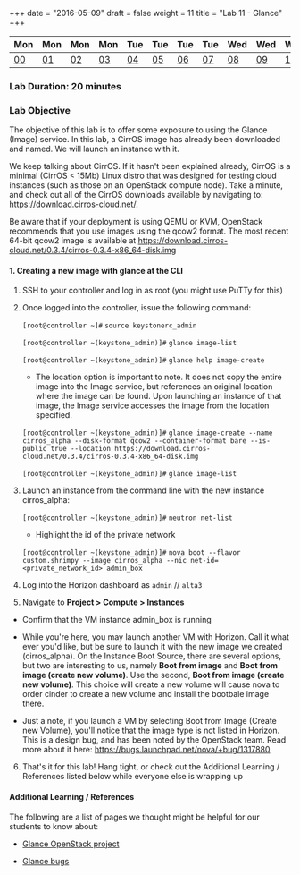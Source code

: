 +++
date = "2016-05-09"
draft = false
weight = 11
title = "Lab 11 - Glance"
+++

|Mon|Mon|Mon|Mon|Tue|Tue|Tue|Tue|Wed|Wed|Wed|Wed|Thur|Thur|Thur|
|---|---|---|---|---|---|---|---|---|---|---|---|---|---|---|
|[00](https://alta3.com/labs/openstack/00/)|[01](https://alta3.com/labs/openstack/01/)|[02](https://alta3.com/labs/openstack/02/)|[03](https://alta3.com/labs/openstack/03/)|[04](https://alta3.com/labs/openstack/04/)|[05](https://alta3.com/labs/openstack/05/)|[06](https://alta3.com/labs/openstack/06/)|[07](https://alta3.com/labs/openstack/07/)|[08](https://alta3.com/labs/openstack/08/)|[09](https://alta3.com/labs/openstack/09/)|[10](https://alta3.com/labs/openstack/10/)|[11](https://alta3.com/labs/openstack/11/)|[12](https://alta3.com/labs/openstack/12/)|[13](https://alta3.com/labs/openstack/13/)|[14](https://alta3.com/labs/openstack/14/)|

### Lab Duration: 20 minutes

### Lab Objective

The objective of this lab is to offer some exposure to using the Glance (Image) service. In this lab, a CirrOS image has already been downloaded and named. We will launch an instance with it. 
 
We keep talking about CirrOS. If it hasn't been explained already, CirrOS is a minimal (CirrOS < 15Mb) Linux distro that was designed for testing cloud instances (such as those on an OpenStack compute node). Take a minute, and check out all of the CirrOS downloads available by navigating to: https://download.cirros-cloud.net/.

Be aware that if your deployment is using QEMU or KVM, OpenStack recommends that you use images using the qcow2 format. The most recent 64-bit qcow2 image is available at https://download.cirros-cloud.net/0.3.4/cirros-0.3.4-x86_64-disk.img

#### 1. Creating a new image with glance at the CLI

1. SSH to your controller and log in as root (you might use PuTTy for this)

2. Once logged into the controller, issue the following command:

	`[root@controller ~]#` `source keystonerc_admin`

	`[root@controller ~(keystone_admin)]#` `glance image-list`

	`[root@controller ~(keystone_admin)]#` `glance help image-create`
	
	* The location option is important to note. It does not copy the entire image into the Image service, but references an original location where the image can be found. Upon launching an instance of that image, the Image service accesses the image from the location specified.
	
	`[root@controller ~(keystone_admin)]#` `glance image-create --name cirros_alpha --disk-format qcow2 --container-format bare --is-public true --location https://download.cirros-cloud.net/0.3.4/cirros-0.3.4-x86_64-disk.img`

	`[root@controller ~(keystone_admin)]#` `glance image-list`

3. Launch an instance from the command line with the new instance cirros_alpha:

	`[root@controller ~(keystone_admin)]#` `neutron net-list`
	
	* Highlight the id of the private network 
	
	`[root@controller ~(keystone_admin)]#` `nova boot --flavor custom.shrimpy --image cirros_alpha --nic net-id=<private_network_id> admin_box`
	
4. Log into the Horizon dashboard as `admin` // `alta3`

5. Navigate to **Project > Compute > Instances**

 * Confirm that the VM instance admin_box is running
 
 * While you're here,  you may launch another VM with Horizon. Call it what ever you'd like, but be sure to launch it with the new image we created (cirros_alpha).  On the Instance Boot Source, there are several options, but two are interesting to us, namely **Boot from image** and **Boot from image (create new volume)**. Use the second, **Boot from image (create new volume)**. This choice will create a new volume will cause nova to order cinder to create a new volume and install the bootbale image there. 
 
 * Just a note, if you launch a VM by selecting Boot from Image (Create new Volume), you'll notice that the image type is not listed in Horizon. This is a design bug, and has been noted by the OpenStack team. Read more about it here: https://bugs.launchpad.net/nova/+bug/1317880
 
6. That's it for this lab! Hang tight, or check out the Additional Learning / References listed below while everyone else is wrapping up

#### Additional Learning / References

The following are a list of pages we thought might be helpful for our students to know about:

* [Glance OpenStack project](https://launchpad.net/glance)

* [Glance bugs](https://bugs.launchpad.net/glance)
